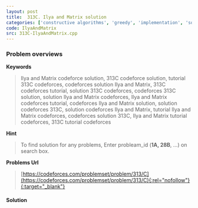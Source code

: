 ```yaml
---
layout: post
title:  313C. Ilya and Matrix solution
categories: ['constructive algorithms', 'greedy', 'implementation', 'sortings']
code: IlyaAndMatrix
src: 313C-IlyaAndMatrix.cpp
---
```

### **Problem overviews**

**Keywords**
> Ilya and Matrix codeforce solution, 313C codeforce solution, tutorial 313C codeforces, codeforces solution Ilya and Matrix, 313C codeforces tutorial, solution 313C codeforces, codeforces 313C solution, solution Ilya and Matrix codeforces, Ilya and Matrix codeforces tutorial, codeforces Ilya and Matrix solution, solution codeforces 313C, solution codeforces Ilya and Matrix, tutorial Ilya and Matrix codeforces, codeforces solution 313C, Ilya and Matrix tutorial codeforces, 313C tutorial codeforces

**Hint**
> To find solution for any problems, Enter probleam_id (**1A, 28B**, ...) on search box. 

**Problems Url**
> [https://codeforces.com/problemset/problem/313/C](https://codeforces.com/problemset/problem/313/C){:rel="nofollow"}{:target="_blank"}

#### **Solution**



